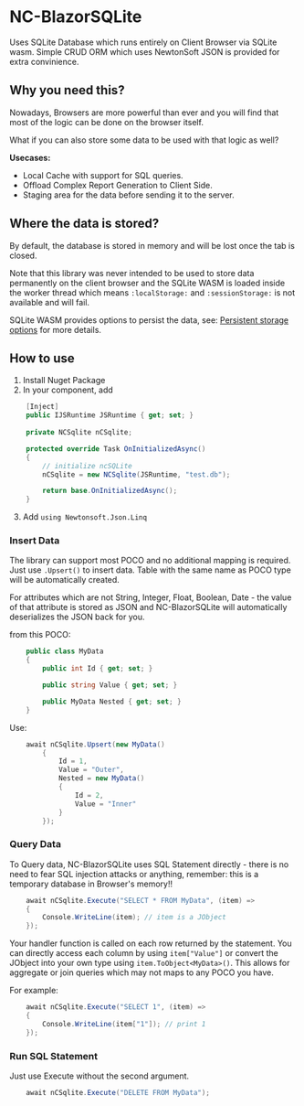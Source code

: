 # NC-BlazorSQLite
Uses SQLite Database which runs entirely on Client Browser via SQLite wasm. Simple CRUD ORM which uses NewtonSoft JSON is provided for extra convinience.

## Why you need this?
Nowadays, Browsers are more powerful than ever and you will find that most of the logic can be done on the browser itself.

What if you can also store some data to be used with that logic as well?

**Usecases:**
- Local Cache with support for SQL queries.
- Offload Complex Report Generation to Client Side.
- Staging area for the data before sending it to the server.

## Where the data is stored?
By default, the database is stored in memory and will be lost once the tab is closed.

Note that this library was never intended to be used to store data permanently on the client browser and the SQLite WASM is loaded inside the worker thread which means `:localStorage:` and `:sessionStorage:` is not available and will fail.

SQLite WASM provides options to persist the data, see: [Persistent storage options](https://sqlite.org/wasm/doc/trunk/persistence.md) for more details.

## How to use

1. Install Nuget Package
2. In your component, add

```csharp
    [Inject]
    public IJSRuntime JSRuntime { get; set; }
    
    private NCSqlite nCSqlite;

    protected override Task OnInitializedAsync()
    {
        // initialize ncSQLite
        nCSqlite = new NCSqlite(JSRuntime, "test.db");

        return base.OnInitializedAsync();
    }
```

3. Add `using Newtonsoft.Json.Linq` 

### Insert Data
The library can support most POCO and no additional mapping is required. Just use `.Upsert()` to insert data. Table with the same name as POCO type will be automatically created. 

For attributes which are not String, Integer, Float, Boolean, Date - the value of that attribute is stored as JSON and NC-BlazorSQLite will automatically deserializes the JSON back for you.

from this POCO:
```csharp
    public class MyData
    {
        public int Id { get; set; }

        public string Value { get; set; }

        public MyData Nested { get; set; }
    }
```

Use:
```csharp
    await nCSqlite.Upsert(new MyData()
        {
            Id = 1,
            Value = "Outer",
            Nested = new MyData()
            {
                Id = 2,
                Value = "Inner"
            }
        });
```

### Query Data
To Query data, NC-BlazorSQLite uses SQL Statement directly - there is no need to fear SQL injection attacks or anything, remember: this is a temporary database in Browser's memory!!

```csharp
    await nCSqlite.Execute("SELECT * FROM MyData", (item) =>
    {
        Console.WriteLine(item); // item is a JObject
    });
```

Your handler function is called on each row returned by the statement. You can directly access each column by using `item["Value"]` or convert the JObject into your own type using `item.ToObject<MyData>()`. This allows for aggregate or join queries which may not maps to any POCO you have.

For example:
```csharp
    await nCSqlite.Execute("SELECT 1", (item) =>
    {
        Console.WriteLine(item["1"]); // print 1
    });
```

### Run SQL Statement
Just use Execute without the second argument.

```csharp
    await nCSqlite.Execute("DELETE FROM MyData");
```